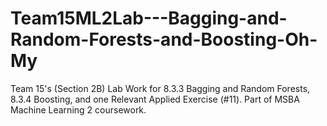 # Team15ML2Lab---Bagging-and-Random-Forests-and-Boosting-Oh-My
Team 15's (Section 2B) Lab Work for 8.3.3 Bagging and Random Forests, 8.3.4 Boosting, and one Relevant Applied Exercise (#11).
Part of MSBA Machine Learning 2 coursework.

